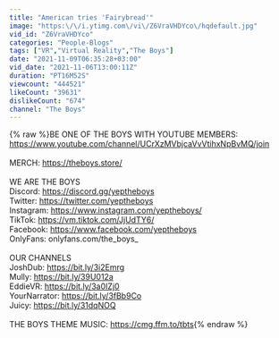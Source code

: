 ```yaml
---
title: "American tries 'Fairybread'"
image: "https:\/\/i.ytimg.com\/vi\/Z6VraVHDYco\/hqdefault.jpg"
vid_id: "Z6VraVHDYco"
categories: "People-Blogs"
tags: ["VR","Virtual Reality","The Boys"]
date: "2021-11-09T06:35:28+03:00"
vid_date: "2021-11-06T13:00:11Z"
duration: "PT16M52S"
viewcount: "444521"
likeCount: "39631"
dislikeCount: "674"
channel: "The Boys"
---
```

{% raw %}BE ONE OF THE BOYS WITH YOUTUBE MEMBERS:<br /><a rel="nofollow" target="blank" href="https://www.youtube.com/channel/UCrXzMVbjcaVvVtihxNpBvMQ/join">https://www.youtube.com/channel/UCrXzMVbjcaVvVtihxNpBvMQ/join</a><br /><br />MERCH: <a rel="nofollow" target="blank" href="https://theboys.store/">https://theboys.store/</a><br /><br />WE ARE THE BOYS <br />Discord: <a rel="nofollow" target="blank" href="https://discord.gg/yeptheboys">https://discord.gg/yeptheboys</a><br />Twitter: <a rel="nofollow" target="blank" href="https://twitter.com/yeptheboys">https://twitter.com/yeptheboys</a><br />Instagram: <a rel="nofollow" target="blank" href="https://www.instagram.com/yeptheboys/">https://www.instagram.com/yeptheboys/</a><br />TikTok: <a rel="nofollow" target="blank" href="https://vm.tiktok.com/JjUdTY6/">https://vm.tiktok.com/JjUdTY6/</a><br />Facebook: <a rel="nofollow" target="blank" href="https://www.facebook.com/yeptheboys">https://www.facebook.com/yeptheboys</a><br />OnlyFans: onlyfans.com/the_boys_<br /><br />OUR CHANNELS<br />JoshDub: <a rel="nofollow" target="blank" href="https://bit.ly/3i2Emrg">https://bit.ly/3i2Emrg</a><br />Mully: <a rel="nofollow" target="blank" href="https://bit.ly/39U012a">https://bit.ly/39U012a</a><br />EddieVR: <a rel="nofollow" target="blank" href="https://bit.ly/3a0IZj0">https://bit.ly/3a0IZj0</a><br />YourNarrator: <a rel="nofollow" target="blank" href="https://bit.ly/3fBb9Co">https://bit.ly/3fBb9Co</a><br />Juicy: <a rel="nofollow" target="blank" href="https://bit.ly/31dqNOQ">https://bit.ly/31dqNOQ</a><br /><br />THE BOYS THEME MUSIC: <a rel="nofollow" target="blank" href="https://cmg.ffm.to/tbts">https://cmg.ffm.to/tbts</a>{% endraw %}
